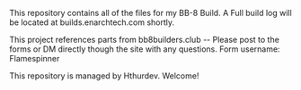 This repository contains all of the files for my BB-8 Build. A Full build log will be located at builds.enarchtech.com shortly. 


  This project references parts from bb8builders.club -- Please post to the forms or DM directly though the site with any questions. 
  Form username: Flamespinner

This repository is managed by Hthurdev. Welcome!
  
  
  
